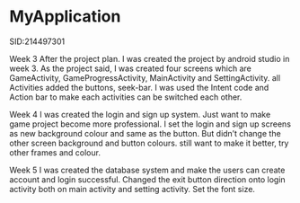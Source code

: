 # MyApplication
SID:214497301

Week 3
After the project plan. I was created the project by android studio in week 3.
As the project said, I was created four screens which are GameActivity, GameProgressActivity, MainActivity and SettingActivity. all Activities added the buttons, seek-bar. I was used the Intent code and Action bar to make each activities can be switched each other.













Week 4
I was created the login and sign up system. Just want to make game project become more professional. I set the login and sign up screens as new background colour and same as the button.
But didn’t change the other screen background and button colours. still want to make it better, try other frames and colour. 











Week 5
I was created the database system and make the users can create account and login successful. Changed the exit button direction onto login activity both on main activity and setting activity.
Set the font size.










